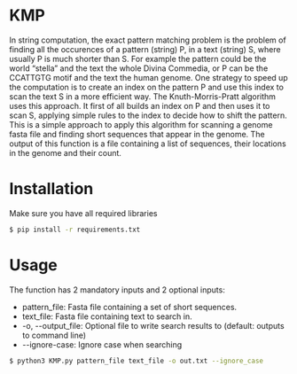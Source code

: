 # KMP

In string computation, the exact pattern matching problem is the problem of
finding all the occurences of a pattern (string) P, in a text (string) S, where usually P is much
shorter than S. For example the pattern could be the world “stella” and the text the whole Divina
Commedia, or P can be the CCATTGTG motif and the text the human genome.
One strategy to speed up the computation is to create an index on the pattern P and use this index to
scan the text S in a more efficient way.
The Knuth-Morris-Pratt algorithm uses this approach. It first of all builds an index on P and then
uses it to scan S, applying simple rules to the index to decide how to shift the pattern.
This is a simple approach to apply this algorithm for scanning a genome fasta file and finding short sequences that appear in the genome. The output of this function is a file containing a list of sequences, their locations in the genome and their count.

# Installation
Make sure you have all required libraries
```bash
$ pip install -r requirements.txt
```

# Usage
The function has 2 mandatory inputs and 2 optional inputs:
- pattern_file: Fasta file containing a set of short sequences.
- text_file: Fasta file containing text to search in.
- -o, --output_file: Optional file to write search results to (default: outputs to command line)
- --ignore-case: Ignore case when searching

```bash
$ python3 KMP.py pattern_file text_file -o out.txt --ignore_case
```



